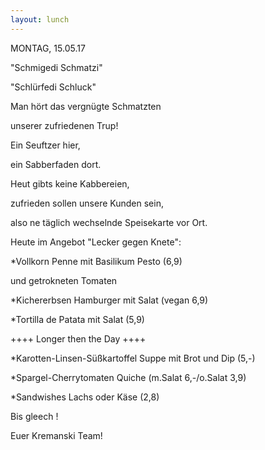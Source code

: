 ```yaml
---
layout: lunch
---
```



MONTAG, 15.05.17

"Schmigedi Schmatzi"

"Schl&uuml;rfedi Schluck"

Man h&ouml;rt das vergn&uuml;gte Schmatzten

unserer zufriedenen Trup!

Ein Seuftzer hier,

ein Sabberfaden dort.

Heut gibts keine Kabbereien,

zufrieden sollen unsere Kunden sein,

also ne t&auml;glich wechselnde Speisekarte vor Ort.

Heute im Angebot "Lecker gegen Knete":

\*Vollkorn Penne mit Basilikum Pesto (6,9)

und getrokneten Tomaten

\*Kichererbsen Hamburger mit Salat (vegan 6,9)

\*Tortilla de Patata mit Salat (5,9)

++++ Longer then the Day ++++

\*Karotten-Linsen-S&uuml;&szlig;kartoffel Suppe mit Brot und Dip (5,-)

\*Spargel-Cherrytomaten Quiche (m.Salat 6,-/o.Salat 3,9)

\*Sandwishes Lachs oder K&auml;se (2,8)

Bis gleech !

Euer Kremanski Team!